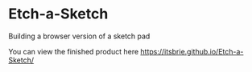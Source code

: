 # Etch-a-Sketch
Building a browser version of a sketch pad

You can view the finished product here 
https://itsbrie.github.io/Etch-a-Sketch/
